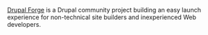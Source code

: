[Drupal Forge](https://www.drupal.org/project/drupalforge) is a Drupal community project building an easy launch experience for non-technical site builders and inexperienced Web developers.

